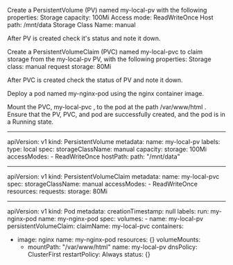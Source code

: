 Create a PersistentVolume (PV) named my-local-pv with the following properties:
    Storage capacity: 100Mi
    Access mode: ReadWriteOnce
    Host path: /mnt/data
    Storage Class Name: manual

After PV is created check it's status and note it down.

Create a PersistentVolumeClaim (PVC) named my-local-pvc to claim storage from the my-local-pv PV, with the following properties:
    Storage class: manual
    request storage: 80Mi

After PVC is created check the status of PV and note it down.

Deploy a pod named my-nginx-pod using the nginx container image.

Mount the PVC, my-local-pvc , to the pod at the path /var/www/html . Ensure that the PV, PVC, and pod are successfully created, and the pod is in a Running state.

*********************************************************************

apiVersion: v1
kind: PersistentVolume
metadata:
  name: my-local-pv
  labels:
    type: local
spec:
  storageClassName: manual
  capacity:
    storage: 100Mi
  accessModes:
    - ReadWriteOnce
  hostPath:
    path: "/mnt/data"

*********************************************************************

apiVersion: v1
kind: PersistentVolumeClaim
metadata:
  name: my-local-pvc
spec:
  storageClassName: manual
  accessModes:
    - ReadWriteOnce
  resources:
    requests:
      storage: 80Mi

*********************************************************************

apiVersion: v1
kind: Pod
metadata:
  creationTimestamp: null
  labels:
    run: my-nginx-pod
  name: my-nginx-pod
spec:
  volumes:
    - name: my-local-pv
      persistentVolumeClaim:
        claimName: my-local-pvc
  containers:
  - image: nginx
    name: my-nginx-pod
    resources: {}
    volumeMounts:
    - mountPath: "/var/www/html"
      name: my-local-pv
  dnsPolicy: ClusterFirst
  restartPolicy: Always
status: {}